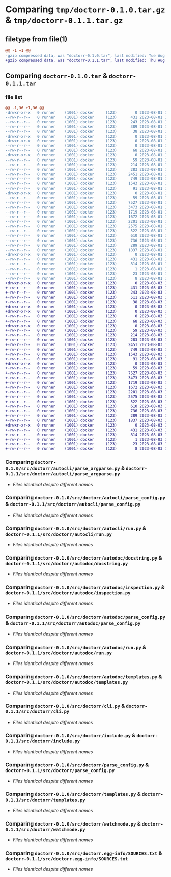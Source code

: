 # Comparing `tmp/doctorr-0.1.0.tar.gz` & `tmp/doctorr-0.1.1.tar.gz`

## filetype from file(1)

```diff
@@ -1 +1 @@
-gzip compressed data, was "doctorr-0.1.0.tar", last modified: Tue Aug  1 14:06:24 2023, max compression
+gzip compressed data, was "doctorr-0.1.1.tar", last modified: Thu Aug  3 12:47:16 2023, max compression
```

## Comparing `doctorr-0.1.0.tar` & `doctorr-0.1.1.tar`

### file list

```diff
@@ -1,36 +1,36 @@
-drwxr-xr-x   0 runner    (1001) docker     (123)        0 2023-08-01 14:06:24.533500 doctorr-0.1.0/
--rw-r--r--   0 runner    (1001) docker     (123)      431 2023-08-01 14:06:24.533500 doctorr-0.1.0/PKG-INFO
--rw-r--r--   0 runner    (1001) docker     (123)      243 2023-08-01 14:06:15.000000 doctorr-0.1.0/README.md
--rw-r--r--   0 runner    (1001) docker     (123)      389 2023-08-01 14:06:15.000000 doctorr-0.1.0/pyproject.toml
--rw-r--r--   0 runner    (1001) docker     (123)       38 2023-08-01 14:06:24.533500 doctorr-0.1.0/setup.cfg
-drwxr-xr-x   0 runner    (1001) docker     (123)        0 2023-08-01 14:06:24.529499 doctorr-0.1.0/src/
-drwxr-xr-x   0 runner    (1001) docker     (123)        0 2023-08-01 14:06:24.529499 doctorr-0.1.0/src/doctorr/
--rw-r--r--   0 runner    (1001) docker     (123)        0 2023-08-01 14:06:15.000000 doctorr-0.1.0/src/doctorr/__init__.py
--rw-r--r--   0 runner    (1001) docker     (123)       68 2023-08-01 14:06:15.000000 doctorr-0.1.0/src/doctorr/__main__.py
-drwxr-xr-x   0 runner    (1001) docker     (123)        0 2023-08-01 14:06:24.533500 doctorr-0.1.0/src/doctorr/autocli/
--rw-r--r--   0 runner    (1001) docker     (123)       59 2023-08-01 14:06:15.000000 doctorr-0.1.0/src/doctorr/autocli/__init__.py
--rw-r--r--   0 runner    (1001) docker     (123)      214 2023-08-01 14:06:15.000000 doctorr-0.1.0/src/doctorr/autocli/__main__.py
--rw-r--r--   0 runner    (1001) docker     (123)      283 2023-08-01 14:06:15.000000 doctorr-0.1.0/src/doctorr/autocli/inspection.py
--rw-r--r--   0 runner    (1001) docker     (123)     2451 2023-08-01 14:06:15.000000 doctorr-0.1.0/src/doctorr/autocli/parse_argparse.py
--rw-r--r--   0 runner    (1001) docker     (123)      749 2023-08-01 14:06:15.000000 doctorr-0.1.0/src/doctorr/autocli/parse_config.py
--rw-r--r--   0 runner    (1001) docker     (123)     1543 2023-08-01 14:06:15.000000 doctorr-0.1.0/src/doctorr/autocli/run.py
--rw-r--r--   0 runner    (1001) docker     (123)       91 2023-08-01 14:06:15.000000 doctorr-0.1.0/src/doctorr/autocli/templates.py
-drwxr-xr-x   0 runner    (1001) docker     (123)        0 2023-08-01 14:06:24.533500 doctorr-0.1.0/src/doctorr/autodoc/
--rw-r--r--   0 runner    (1001) docker     (123)       59 2023-08-01 14:06:15.000000 doctorr-0.1.0/src/doctorr/autodoc/__init__.py
--rw-r--r--   0 runner    (1001) docker     (123)     7527 2023-08-01 14:06:15.000000 doctorr-0.1.0/src/doctorr/autodoc/docstring.py
--rw-r--r--   0 runner    (1001) docker     (123)     3473 2023-08-01 14:06:15.000000 doctorr-0.1.0/src/doctorr/autodoc/inspection.py
--rw-r--r--   0 runner    (1001) docker     (123)     1719 2023-08-01 14:06:15.000000 doctorr-0.1.0/src/doctorr/autodoc/parse_config.py
--rw-r--r--   0 runner    (1001) docker     (123)     1672 2023-08-01 14:06:15.000000 doctorr-0.1.0/src/doctorr/autodoc/run.py
--rw-r--r--   0 runner    (1001) docker     (123)     2201 2023-08-01 14:06:15.000000 doctorr-0.1.0/src/doctorr/autodoc/templates.py
--rw-r--r--   0 runner    (1001) docker     (123)     2575 2023-08-01 14:06:15.000000 doctorr-0.1.0/src/doctorr/cli.py
--rw-r--r--   0 runner    (1001) docker     (123)      522 2023-08-01 14:06:15.000000 doctorr-0.1.0/src/doctorr/include.py
--rw-r--r--   0 runner    (1001) docker     (123)      610 2023-08-01 14:06:15.000000 doctorr-0.1.0/src/doctorr/parse_config.py
--rw-r--r--   0 runner    (1001) docker     (123)      736 2023-08-01 14:06:15.000000 doctorr-0.1.0/src/doctorr/templates.py
--rw-r--r--   0 runner    (1001) docker     (123)      289 2023-08-01 14:06:15.000000 doctorr-0.1.0/src/doctorr/utils.py
--rw-r--r--   0 runner    (1001) docker     (123)     1837 2023-08-01 14:06:15.000000 doctorr-0.1.0/src/doctorr/watchmode.py
-drwxr-xr-x   0 runner    (1001) docker     (123)        0 2023-08-01 14:06:24.533500 doctorr-0.1.0/src/doctorr.egg-info/
--rw-r--r--   0 runner    (1001) docker     (123)      431 2023-08-01 14:06:24.000000 doctorr-0.1.0/src/doctorr.egg-info/PKG-INFO
--rw-r--r--   0 runner    (1001) docker     (123)      814 2023-08-01 14:06:24.000000 doctorr-0.1.0/src/doctorr.egg-info/SOURCES.txt
--rw-r--r--   0 runner    (1001) docker     (123)        1 2023-08-01 14:06:24.000000 doctorr-0.1.0/src/doctorr.egg-info/dependency_links.txt
--rw-r--r--   0 runner    (1001) docker     (123)       23 2023-08-01 14:06:24.000000 doctorr-0.1.0/src/doctorr.egg-info/requires.txt
--rw-r--r--   0 runner    (1001) docker     (123)        8 2023-08-01 14:06:24.000000 doctorr-0.1.0/src/doctorr.egg-info/top_level.txt
+drwxr-xr-x   0 runner    (1001) docker     (123)        0 2023-08-03 12:47:16.205160 doctorr-0.1.1/
+-rw-r--r--   0 runner    (1001) docker     (123)      431 2023-08-03 12:47:16.205160 doctorr-0.1.1/PKG-INFO
+-rw-r--r--   0 runner    (1001) docker     (123)      243 2023-08-03 12:47:04.000000 doctorr-0.1.1/README.md
+-rw-r--r--   0 runner    (1001) docker     (123)      511 2023-08-03 12:47:04.000000 doctorr-0.1.1/pyproject.toml
+-rw-r--r--   0 runner    (1001) docker     (123)       38 2023-08-03 12:47:16.205160 doctorr-0.1.1/setup.cfg
+drwxr-xr-x   0 runner    (1001) docker     (123)        0 2023-08-03 12:47:16.197160 doctorr-0.1.1/src/
+drwxr-xr-x   0 runner    (1001) docker     (123)        0 2023-08-03 12:47:16.201160 doctorr-0.1.1/src/doctorr/
+-rw-r--r--   0 runner    (1001) docker     (123)        0 2023-08-03 12:47:04.000000 doctorr-0.1.1/src/doctorr/__init__.py
+-rw-r--r--   0 runner    (1001) docker     (123)       68 2023-08-03 12:47:04.000000 doctorr-0.1.1/src/doctorr/__main__.py
+drwxr-xr-x   0 runner    (1001) docker     (123)        0 2023-08-03 12:47:16.201160 doctorr-0.1.1/src/doctorr/autocli/
+-rw-r--r--   0 runner    (1001) docker     (123)       59 2023-08-03 12:47:04.000000 doctorr-0.1.1/src/doctorr/autocli/__init__.py
+-rw-r--r--   0 runner    (1001) docker     (123)      214 2023-08-03 12:47:04.000000 doctorr-0.1.1/src/doctorr/autocli/__main__.py
+-rw-r--r--   0 runner    (1001) docker     (123)      283 2023-08-03 12:47:04.000000 doctorr-0.1.1/src/doctorr/autocli/inspection.py
+-rw-r--r--   0 runner    (1001) docker     (123)     2451 2023-08-03 12:47:04.000000 doctorr-0.1.1/src/doctorr/autocli/parse_argparse.py
+-rw-r--r--   0 runner    (1001) docker     (123)      749 2023-08-03 12:47:04.000000 doctorr-0.1.1/src/doctorr/autocli/parse_config.py
+-rw-r--r--   0 runner    (1001) docker     (123)     1543 2023-08-03 12:47:04.000000 doctorr-0.1.1/src/doctorr/autocli/run.py
+-rw-r--r--   0 runner    (1001) docker     (123)       91 2023-08-03 12:47:04.000000 doctorr-0.1.1/src/doctorr/autocli/templates.py
+drwxr-xr-x   0 runner    (1001) docker     (123)        0 2023-08-03 12:47:16.205160 doctorr-0.1.1/src/doctorr/autodoc/
+-rw-r--r--   0 runner    (1001) docker     (123)       59 2023-08-03 12:47:04.000000 doctorr-0.1.1/src/doctorr/autodoc/__init__.py
+-rw-r--r--   0 runner    (1001) docker     (123)     7527 2023-08-03 12:47:04.000000 doctorr-0.1.1/src/doctorr/autodoc/docstring.py
+-rw-r--r--   0 runner    (1001) docker     (123)     3473 2023-08-03 12:47:04.000000 doctorr-0.1.1/src/doctorr/autodoc/inspection.py
+-rw-r--r--   0 runner    (1001) docker     (123)     1719 2023-08-03 12:47:04.000000 doctorr-0.1.1/src/doctorr/autodoc/parse_config.py
+-rw-r--r--   0 runner    (1001) docker     (123)     1672 2023-08-03 12:47:04.000000 doctorr-0.1.1/src/doctorr/autodoc/run.py
+-rw-r--r--   0 runner    (1001) docker     (123)     2201 2023-08-03 12:47:04.000000 doctorr-0.1.1/src/doctorr/autodoc/templates.py
+-rw-r--r--   0 runner    (1001) docker     (123)     2575 2023-08-03 12:47:04.000000 doctorr-0.1.1/src/doctorr/cli.py
+-rw-r--r--   0 runner    (1001) docker     (123)      522 2023-08-03 12:47:04.000000 doctorr-0.1.1/src/doctorr/include.py
+-rw-r--r--   0 runner    (1001) docker     (123)      610 2023-08-03 12:47:04.000000 doctorr-0.1.1/src/doctorr/parse_config.py
+-rw-r--r--   0 runner    (1001) docker     (123)      736 2023-08-03 12:47:04.000000 doctorr-0.1.1/src/doctorr/templates.py
+-rw-r--r--   0 runner    (1001) docker     (123)      289 2023-08-03 12:47:04.000000 doctorr-0.1.1/src/doctorr/utils.py
+-rw-r--r--   0 runner    (1001) docker     (123)     1837 2023-08-03 12:47:04.000000 doctorr-0.1.1/src/doctorr/watchmode.py
+drwxr-xr-x   0 runner    (1001) docker     (123)        0 2023-08-03 12:47:16.201160 doctorr-0.1.1/src/doctorr.egg-info/
+-rw-r--r--   0 runner    (1001) docker     (123)      431 2023-08-03 12:47:16.000000 doctorr-0.1.1/src/doctorr.egg-info/PKG-INFO
+-rw-r--r--   0 runner    (1001) docker     (123)      814 2023-08-03 12:47:16.000000 doctorr-0.1.1/src/doctorr.egg-info/SOURCES.txt
+-rw-r--r--   0 runner    (1001) docker     (123)        1 2023-08-03 12:47:16.000000 doctorr-0.1.1/src/doctorr.egg-info/dependency_links.txt
+-rw-r--r--   0 runner    (1001) docker     (123)       23 2023-08-03 12:47:16.000000 doctorr-0.1.1/src/doctorr.egg-info/requires.txt
+-rw-r--r--   0 runner    (1001) docker     (123)        8 2023-08-03 12:47:16.000000 doctorr-0.1.1/src/doctorr.egg-info/top_level.txt
```

### Comparing `doctorr-0.1.0/src/doctorr/autocli/parse_argparse.py` & `doctorr-0.1.1/src/doctorr/autocli/parse_argparse.py`

 * *Files identical despite different names*

### Comparing `doctorr-0.1.0/src/doctorr/autocli/parse_config.py` & `doctorr-0.1.1/src/doctorr/autocli/parse_config.py`

 * *Files identical despite different names*

### Comparing `doctorr-0.1.0/src/doctorr/autocli/run.py` & `doctorr-0.1.1/src/doctorr/autocli/run.py`

 * *Files identical despite different names*

### Comparing `doctorr-0.1.0/src/doctorr/autodoc/docstring.py` & `doctorr-0.1.1/src/doctorr/autodoc/docstring.py`

 * *Files identical despite different names*

### Comparing `doctorr-0.1.0/src/doctorr/autodoc/inspection.py` & `doctorr-0.1.1/src/doctorr/autodoc/inspection.py`

 * *Files identical despite different names*

### Comparing `doctorr-0.1.0/src/doctorr/autodoc/parse_config.py` & `doctorr-0.1.1/src/doctorr/autodoc/parse_config.py`

 * *Files identical despite different names*

### Comparing `doctorr-0.1.0/src/doctorr/autodoc/run.py` & `doctorr-0.1.1/src/doctorr/autodoc/run.py`

 * *Files identical despite different names*

### Comparing `doctorr-0.1.0/src/doctorr/autodoc/templates.py` & `doctorr-0.1.1/src/doctorr/autodoc/templates.py`

 * *Files identical despite different names*

### Comparing `doctorr-0.1.0/src/doctorr/cli.py` & `doctorr-0.1.1/src/doctorr/cli.py`

 * *Files identical despite different names*

### Comparing `doctorr-0.1.0/src/doctorr/include.py` & `doctorr-0.1.1/src/doctorr/include.py`

 * *Files identical despite different names*

### Comparing `doctorr-0.1.0/src/doctorr/parse_config.py` & `doctorr-0.1.1/src/doctorr/parse_config.py`

 * *Files identical despite different names*

### Comparing `doctorr-0.1.0/src/doctorr/templates.py` & `doctorr-0.1.1/src/doctorr/templates.py`

 * *Files identical despite different names*

### Comparing `doctorr-0.1.0/src/doctorr/watchmode.py` & `doctorr-0.1.1/src/doctorr/watchmode.py`

 * *Files identical despite different names*

### Comparing `doctorr-0.1.0/src/doctorr.egg-info/SOURCES.txt` & `doctorr-0.1.1/src/doctorr.egg-info/SOURCES.txt`

 * *Files identical despite different names*


